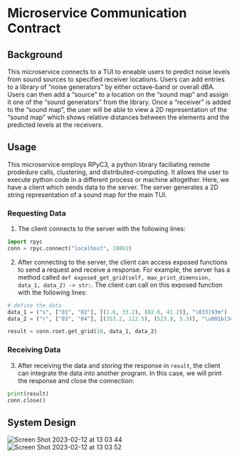 # Microservice Communication Contract

## Background

This microservice connects to a TUI to eneable users to predict noise levels from sound sources to specified receiver locations. Users can add entries to a library of “noise generators” by either octave-band or overall dBA. Users can then add a “source” to a location on the “sound map” and assign it one of the “sound generators” from the library. Once a “receiver” is added to the “sound map”, the user will be able to view a 2D representation of the “sound map” which shows relative distances between the elements and the predicted levels at the receivers. 

## Usage

This microservice employs RPyC3, a python library faciliating remote prodedure calls, clustering, and distributed-computing. It allows the user to execute python code in a different process or machine altogether. Here, we have a client which sends data to the server. The server generates a 2D string representation of a sound map for the main TUI.

### Requesting Data

1. The client connects to the server with the following lines:

```python
import rpyc
conn = rpyc.connect("localhost", 18861) 
```

2. After connecting to the server, the client can access exposed functions to send a request and receive a response. For example, the server has a method called `def exposed_get_grid(self, max_print_dimension, data_1, data_2) -> str:`. The client can call on this exposed function with the following lines:

```python
# define the data
data_1 = ("s", ["01", "02"], [(1.6, 33.2), (82.6, 41.2)], "\033[93m")
data_2 = ("r", ["03", "04"], [(353.2, 112.5), (523.9, 5.3)], "\u001b[34m")

result = conn.root.get_grid(10, data_1, data_2)
```

### Receiving Data

3. After receiving the data and storing the response in `result`, the client can integrate the data into another program. In this case, we will print the response and close the connection:

```python
print(result)
conn.close()
```

## System Design

![Screen Shot 2023-02-12 at 13 03 44](https://user-images.githubusercontent.com/77357320/218336987-254fa656-08b0-453b-a58c-4efaa0c6917d.png)
![Screen Shot 2023-02-12 at 13 03 52](https://user-images.githubusercontent.com/77357320/218336997-bb27374d-5c16-4373-842d-56a2f2afe6e8.png)
